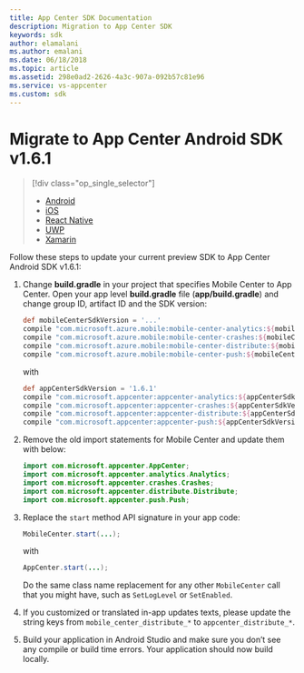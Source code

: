 ```yaml
---
title: App Center SDK Documentation
description: Migration to App Center SDK
keywords: sdk
author: elamalani
ms.author: emalani
ms.date: 06/18/2018
ms.topic: article
ms.assetid: 298e0ad2-2626-4a3c-907a-092b57c81e96
ms.service: vs-appcenter
ms.custom: sdk
---
```


# Migrate to App Center Android SDK v1.6.1

> [!div class="op_single_selector"]
> * [Android](android.md)
> * [iOS](ios.md)
> * [React Native](react-native.md)
> * [UWP](uwp.md)
> * [Xamarin](xamarin.md)

Follow these steps to update your current preview SDK to App Center Android SDK v1.6.1:

1. Change **build.gradle** in your project that specifies Mobile Center to App Center.
    Open your app level **build.gradle** file (**app/build.gradle**) and change group ID, artifact ID and the SDK version:

    ```groovy
    def mobileCenterSdkVersion = '...'
    compile "com.microsoft.azure.mobile:mobile-center-analytics:${mobileCenterSdkVersion}"
    compile "com.microsoft.azure.mobile:mobile-center-crashes:${mobileCenterSdkVersion}"
    compile "com.microsoft.azure.mobile:mobile-center-distribute:${mobileCenterSdkVersion}"
    compile "com.microsoft.azure.mobile:mobile-center-push:${mobileCenterSdkVersion}"
    ```

    with

    ```groovy
    def appCenterSdkVersion = '1.6.1'
    compile "com.microsoft.appcenter:appcenter-analytics:${appCenterSdkVersion}"
    compile "com.microsoft.appcenter:appcenter-crashes:${appCenterSdkVersion}"
    compile "com.microsoft.appcenter:appcenter-distribute:${appCenterSdkVersion}"
    compile "com.microsoft.appcenter:appcenter-push:${appCenterSdkVersion}"
    ```

2. Remove the old import statements for Mobile Center and update them with below:

    ```java
    import com.microsoft.appcenter.AppCenter;
    import com.microsoft.appcenter.analytics.Analytics;
    import com.microsoft.appcenter.crashes.Crashes;
    import com.microsoft.appcenter.distribute.Distribute;
    import com.microsoft.appcenter.push.Push;
    ```

3. Replace the `start` method API signature in your app code:

    ```java
    MobileCenter.start(...);
    ```

    with

    ```java
    AppCenter.start(...);
    ```

    Do the same class name replacement for any other `MobileCenter` call that you might have, such as `SetLogLevel` or `SetEnabled`.    

4. If you customized or translated in-app updates texts, please update the string keys from `mobile_center_distribute_*` to `appcenter_distribute_*`.

5. Build your application in Android Studio and make sure you don’t see any compile or build time errors. Your application should now build locally.
